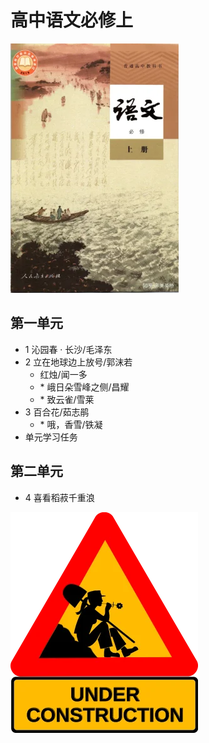 # 高中语文必修上

![高中语文必修上 >](../../assets/images/book1_small.webp)

## 第一单元

- 1 沁园春 · 长沙/毛泽东
- 2 立在地球边上放号/郭沫若
  - 红烛/闻一多
  - \* 峨日朵雪峰之侧/昌耀
  - \* 致云雀/雪莱
- 3 百合花/茹志鹃
  - \* 哦，香雪/铁凝
- 单元学习任务

## 第二单元

- 4 喜看稻菽千重浪

![construction ><](../../assets/images/under_construction.webp)
